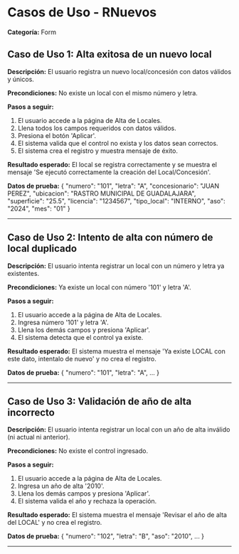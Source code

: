 # Casos de Uso - RNuevos

**Categoría:** Form

## Caso de Uso 1: Alta exitosa de un nuevo local

**Descripción:** El usuario registra un nuevo local/concesión con datos válidos y únicos.

**Precondiciones:**
No existe un local con el mismo número y letra.

**Pasos a seguir:**
1. El usuario accede a la página de Alta de Locales.
2. Llena todos los campos requeridos con datos válidos.
3. Presiona el botón 'Aplicar'.
4. El sistema valida que el control no exista y los datos sean correctos.
5. El sistema crea el registro y muestra mensaje de éxito.

**Resultado esperado:**
El local se registra correctamente y se muestra el mensaje 'Se ejecutó correctamente la creación del Local/Concesión'.

**Datos de prueba:**
{
  "numero": "101",
  "letra": "A",
  "concesionario": "JUAN PEREZ",
  "ubicacion": "RASTRO MUNICIPAL DE GUADALAJARA",
  "superficie": "25.5",
  "licencia": "1234567",
  "tipo_local": "INTERNO",
  "aso": "2024",
  "mes": "01"
}

---

## Caso de Uso 2: Intento de alta con número de local duplicado

**Descripción:** El usuario intenta registrar un local con un número y letra ya existentes.

**Precondiciones:**
Ya existe un local con número '101' y letra 'A'.

**Pasos a seguir:**
1. El usuario accede a la página de Alta de Locales.
2. Ingresa número '101' y letra 'A'.
3. Llena los demás campos y presiona 'Aplicar'.
4. El sistema detecta que el control ya existe.

**Resultado esperado:**
El sistema muestra el mensaje 'Ya existe LOCAL con este dato, intentalo de nuevo' y no crea el registro.

**Datos de prueba:**
{
  "numero": "101",
  "letra": "A",
  ...
}

---

## Caso de Uso 3: Validación de año de alta incorrecto

**Descripción:** El usuario intenta registrar un local con un año de alta inválido (ni actual ni anterior).

**Precondiciones:**
No existe el control ingresado.

**Pasos a seguir:**
1. El usuario accede a la página de Alta de Locales.
2. Ingresa un año de alta '2010'.
3. Llena los demás campos y presiona 'Aplicar'.
4. El sistema valida el año y rechaza la operación.

**Resultado esperado:**
El sistema muestra el mensaje 'Revisar el año de alta del LOCAL' y no crea el registro.

**Datos de prueba:**
{
  "numero": "102",
  "letra": "B",
  "aso": "2010",
  ...
}

---

